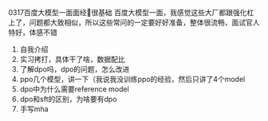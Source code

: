 0317百度大模型一面面经📒很基础
百度大模型一面，我感觉这些大厂都跟强化杠上了，问题都大致相似，所以这些常问的一定要好好准备，整体很流畅，面试官人特好，体感不错
1. 自我介绍
2. 实习拷打，具体干了啥，数据配比
3. 了解dpo吗，dpo的问题，怎么改进
4. ppo几个模型，讲一下（我说我没训练ppo的经验，然后只讲了4个model
5. dpo中为什么需要reference model
6. dpo和sft的区别，为啥要有dpo
7. 手写mha